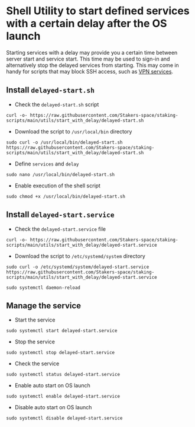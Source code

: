 # Shell Utility to start defined services with a certain delay after the OS launch

Starting services with a delay may provide you a certain time between server start and service start. This time may be used to sign-in and alternatively stop the delayed services from starting.
This may come in handy for scripts that may block SSH access, such as [VPN services](https://github.com/Stakers-space/staking-scripts/tree/main/mullvad).

## Install `delayed-start.sh`
- Check the `delayed-start.sh` script
```
curl -o- https://raw.githubusercontent.com/Stakers-space/staking-scripts/main/utils/start_with_delay/delayed-start.sh
```
- Download the script to `/usr/local/bin` directory
```
sudo curl -o /usr/local/bin/delayed-start.sh https://raw.githubusercontent.com/Stakers-space/staking-scripts/main/utils/start_with_delay/delayed-start.sh
```
- Define `services` and `delay`
```
sudo nano /usr/local/bin/delayed-start.sh
```
- Enable execution of the shell script
```
sudo chmod +x /usr/local/bin/delayed-start.sh
```

## Install `delayed-start.service`
- Check the `delayed-start.service` file
```
curl -o- https://raw.githubusercontent.com/Stakers-space/staking-scripts/main/utils/start_with_delay/delayed-start.service
```
- Download the script to `/etc/systemd/system` directory
```
sudo curl -o /etc/systemd/system/delayed-start.service https://raw.githubusercontent.com/Stakers-space/staking-scripts/main/utils/start_with_delay/delayed-start.service
```
```
sudo systemctl daemon-reload
```


## Manage the service
- Start the service
```
sudo systemctl start delayed-start.service
```
- Stop the service
```
sudo systemctl stop delayed-start.service
```
- Check the service
```
sudo systemctl status delayed-start.service
```
- Enable auto start on OS launch
```
sudo systemctl enable delayed-start.service
```
- Disable auto start on OS launch
```
sudo systemctl disable delayed-start.service
```